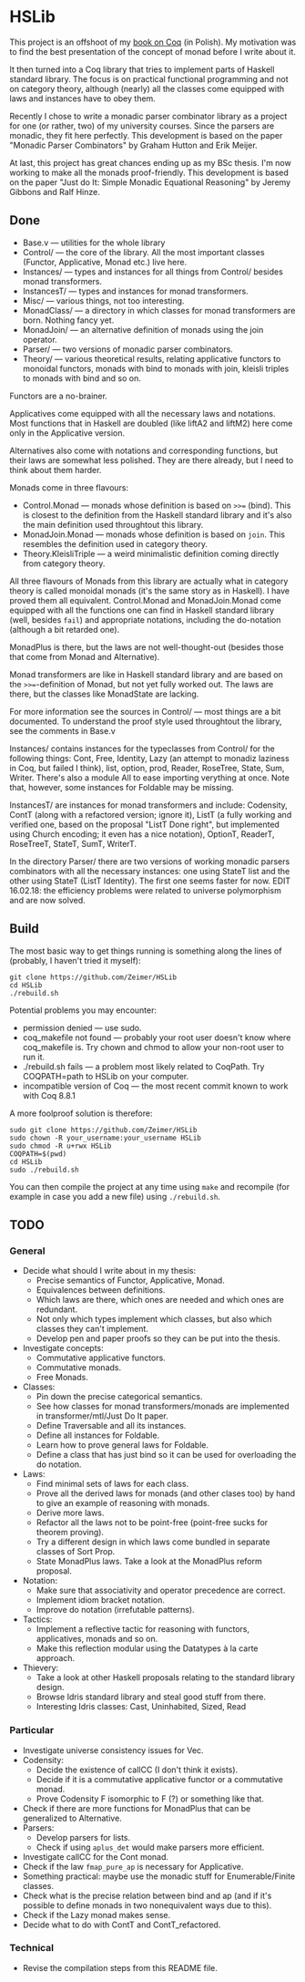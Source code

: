 # HSLib

This project is an offshoot of my [book on Coq](https://zeimer.github.io/) (in Polish). My motivation was to find the best presentation of the concept of monad before I write about it.

It then turned into a Coq library that tries to implement parts of Haskell standard library. The focus is on practical functional programming and not on category theory, although (nearly) all the classes come equipped with laws and instances have to obey them.

Recently I chose to write a monadic parser combinator library as a project for one (or rather, two) of my university courses. Since the parsers are monadic, they fit here perfectly. This development is based on the paper "Monadic Parser Combinators" by Graham Hutton and Erik Meijer.

At last, this project has great chances ending up as my BSc thesis. I'm now working to make all the monads proof-friendly. This development is based on the paper "Just do It: Simple Monadic Equational Reasoning" by Jeremy Gibbons and Ralf Hinze.

## Done

* Base.v — utilities for the whole library
* Control/ — the core of the library. All the most important classes (Functor, Applicative, Monad etc.) live here.
* Instances/ — types and instances for all things from Control/ besides monad transformers.
* InstancesT/ — types and instances for monad transformers.
* Misc/ — various things, not too interesting.
* MonadClass/ — a directory in which classes for monad transformers are born. Nothing fancy yet.
* MonadJoin/ — an alternative definition of monads using the join operator.
* Parser/ — two versions of monadic parser combinators.
* Theory/ — various theoretical results, relating applicative functors to monoidal functors, monads with bind to monads with join, kleisli triples to monads with bind and so on.

Functors are a no-brainer.

Applicatives come equipped with all the necessary laws and notations. Most functions that in Haskell are doubled (like liftA2 and liftM2) here come only in the Applicative version.

Alternatives also come with notations and corresponding functions, but their laws are somewhat less polished. They are there already, but I need to think about them harder.

Monads come in three flavours:
* Control.Monad — monads whose definition is based on `>>=` (bind). This is closest to the definition from the Haskell standard library and it's also the main definition used throughtout this library.
* MonadJoin.Monad — monads whose definition is based on `join`. This resembles the definition used in category theory.
* Theory.KleisliTriple — a weird minimalistic definition coming directly from category theory.

All three flavours of Monads from this library are actually what in category theory is called monoidal monads (it's the same story as in Haskell). I have proved them all equivalent. Control.Monad and MonadJoin.Monad come equipped with all the functions one can find in Haskell standard library (well, besides `fail`) and appropriate notations, including the do-notation (although a bit retarded one).

MonadPlus is there, but the laws are not well-thought-out (besides those that come from Monad and Alternative).

Monad transformers are like in Haskell standard library and are based on the `>>=`-definition of Monad, but not yet fully worked out. The laws are there, but the classes like MonadState are lacking.

For more information see the sources in Control/ — most things are a bit documented. To understand the proof style used throughtout the library, see the comments in Base.v

Instances/ contains instances for the typeclasses from Control/ for the following things: Cont, Free, Identity, Lazy (an attempt to monadiz laziness in Coq, but failed I think), list, option, prod, Reader, RoseTree, State, Sum, Writer. There's also a module All to ease importing verything at once. Note that, however, some instances for Foldable may be missing.

InstancesT/ are instances for monad transformers and include: Codensity, ContT (along with a refactored version; ignore it), ListT (a fully working and verified one, based on the proposal "ListT Done right", but implemented using Church encoding; it even has a nice notation), OptionT, ReaderT, RoseTreeT, StateT, SumT, WriterT.

In the directory Parser/ there are two versions of working monadic parsers combinators with all the necessary instances: one using StateT list and the other using StateT (ListT Identity). The first one seems faster for now. EDIT 16.02.18: the efficiency problems were related to universe polymorphism and are now solved.

## Build

The most basic way to get things running is something along the lines of (probably, I haven't tried it myself):

```
git clone https://github.com/Zeimer/HSLib
cd HSLib
./rebuild.sh
```

Potential problems you may encounter:
* permission denied — use sudo.
* coq_makefile not found — probably your root user doesn't know where coq_makefile is. Try chown and chmod to allow your non-root user to run it.
* ./rebuild.sh fails — a problem most likely related to CoqPath. Try COQPATH=path to HSLib on your computer.
* incompatible version of Coq — the most recent commit known to work with Coq 8.8.1

A more foolproof solution is therefore:

```
sudo git clone https://github.com/Zeimer/HSLib
sudo chown -R your_username:your_username HSLib
sudo chmod -R u+rwx HSLib
COQPATH=$(pwd)
cd HSLib
sudo ./rebuild.sh
```

You can then compile the project at any time using `make` and recompile (for example in case you add a new file) using `./rebuild.sh`.

## TODO

### General

* Decide what should I write about in my thesis:
  * Precise semantics of Functor, Applicative, Monad.
  * Equivalences between definitions.
  * Which laws are there, which ones are needed and which ones are redundant.
  * Not only which types implement which classes, but also which classes they can't implement.
  * Develop pen and paper proofs so they can be put into the thesis.
* Investigate concepts:
  * Commutative applicative functors.
  * Commutative monads.
  * Free Monads.
* Classes:
  * Pin down the precise categorical semantics.
  * See how classes for monad transformers/monads are implemented in transformer/mtl/Just Do It paper.
  * Define Traversable and all its instances.
  * Define all instances for Foldable.
  * Learn how to prove general laws for Foldable.
  * Define a class that has just bind so it can be used for overloading the do notation.
* Laws:
  * Find minimal sets of laws for each class.
  * Prove all the derived laws for monads (and other clases too) by hand to give an example of reasoning with monads.
  * Derive more laws.
  * Refactor all the laws not to be point-free (point-free sucks for theorem proving).
  * Try a different design in which laws come bundled in separate classes of Sort Prop.
  * State MonadPlus laws. Take a look at the MonadPlus reform proposal.
* Notation:
  * Make sure that associativity and operator precedence are correct.
  * Implement idiom bracket notation.
  * Improve do notation (irrefutable patterns).
* Tactics:
  * Implement a reflective tactic for reasoning with functors, applicatives, monads and so on.
  * Make this reflection modular using the Datatypes à la carte approach.
* Thievery:
  * Take a look at other Haskell proposals relating to the standard library design.
  * Browse Idris standard library and steal good stuff from there.
  * Interesting Idris classes: Cast, Uninhabited, Sized, Read

### Particular

* Investigate universe consistency issues for Vec.
* Codensity:
  * Decide the existence of callCC (I don't think it exists).
  * Decide if it is a commutative applicative functor or a commutative monad.
  * Prove Codensity F isomorphic to F (?) or something like that.
* Check if there are more functions for MonadPlus that can be generalized to Alternative.
* Parsers:
  * Develop parsers for lists.
  * Check if using `aplus_det` would make parsers more efficient.
* Investigate callCC for the Cont monad.
* Check if the law `fmap_pure_ap` is necessary for Applicative.
* Something practical: maybe use the monadic stuff for Enumerable/Finite classes.
* Check what is the precise relation between bind and ap (and if it's possible to define monads in two nonequivalent ways due to this).
* Check if the Lazy monad makes sense.
* Decide what to do with ContT and ContT_refactored.

### Technical

* Revise the compilation steps from this README file.
